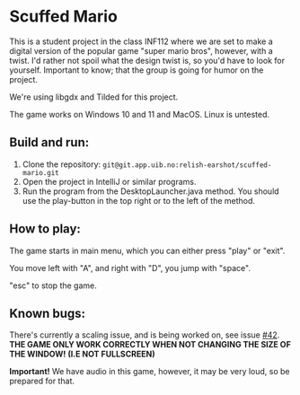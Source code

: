 # Scuffed Mario
This is a student project in the class INF112 where we are set to make a digital version of the popular game "super mario bros", however, with a twist. I'd rather not spoil what the design twist is, so you'd have to look for yourself. Important to know; that the group is going for humor on the project. 

We're using libgdx and Tilded for this project.

The game works on Windows 10 and 11 and MacOS. Linux is untested.  

## Build and run:
1. Clone the repository: ```git@git.app.uib.no:relish-earshot/scuffed-mario.git```
2. Open the project in IntelliJ or similar programs.
3. Run the program from the DesktopLauncher.java method. You should use the play-button in the top right or to the left of the method.

## How to play:
The game starts in main menu, which you can either press "play" or "exit". 

You move left with "A", and right with "D", you jump with "space". 

"esc" to stop the game. 

## Known bugs:
There's currently a scaling issue, and is being worked on, see issue [#42](https://git.app.uib.no/relish-earshot/scuffed-mario/-/issues/42).
**THE GAME ONLY WORK CORRECTLY WHEN NOT CHANGING THE SIZE OF THE WINDOW! (I.E NOT FULLSCREEN)**

**Important!** We have audio in this game, however, it may be very loud, so be prepared for that.
